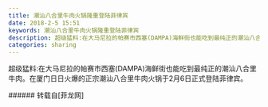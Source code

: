 ```yaml
---
title: 潮汕八合里牛肉火锅隆重登陆菲律宾
date: 2018-2-5 15:51
keywords: 潮汕八合里牛肉火锅隆重登陆菲律宾
description: 超级猛料:在大马尼拉的帕赛市西塞(DAMPA)海鲜街也能吃到最纯正的潮汕八合里牛肉。在厦门日日火爆的正宗潮汕八合里牛肉火锅于2月6日正式登陆菲律宾。
categories: sharing
---
```

<td class="t_f" id="postmessage_1134136">

超级猛料:在大马尼拉的帕赛市西塞(DAMPA)海鲜街也能吃到最纯正的潮汕八合里牛肉。在厦门日日火爆的正宗潮汕八合里牛肉火锅于2月6日正式登陆菲律宾。<br/>
</td>
###### 转载自[菲龙网]